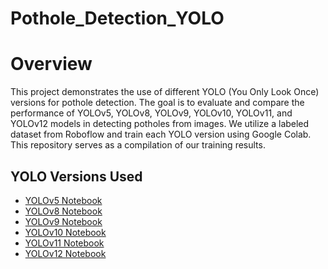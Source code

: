 # Pothole_Detection_YOLO

# Overview

This project demonstrates the use of different YOLO (You Only Look Once) versions for pothole detection. The goal is to evaluate and compare the performance of YOLOv5, YOLOv8, YOLOv9, YOLOv10, YOLOv11, and YOLOv12 models in detecting potholes from images.
We utilize a labeled dataset from Roboflow and train each YOLO version using Google Colab. This repository serves as a compilation of our training results.

## YOLO Versions Used  
- [YOLOv5 Notebook](https://colab.research.google.com/drive/1GXp1hZ5-rsG6W5hgFZsPaMr8aswBQVHb?usp=sharing&fbclid=IwY2xjawJOMdlleHRuA2FlbQIxMAABHR-B-ghSdhaNUeJ0hfPXB9HW6KZ6OyjjJd1o4-8pAn3Wg7Y1eRpWWIKqAg_aem_2qQbOMqvTQ_KFfI-fTh0WA)  
- [YOLOv8 Notebook](https://colab.research.google.com/drive/1E2iN0UkCW6Oq_XIL3dnW8r86pwLDFuDH?usp=sharing&fbclid=IwY2xjawJOMctleHRuA2FlbQIxMAABHXL6LSx9xccmBAzPuhVU_0id7-m-5zWhVLuwFRak_Ylu5XNDzHTjWFTXWA_aem_RI2QEf8MeLugH5_xnmJGuA)  
- [YOLOv9 Notebook](https://colab.research.google.com/drive/1AkCrtMkuzV6ifvJRMOFzRSbs-QId46Q8?usp=sharing&fbclid=IwY2xjawJOMcRleHRuA2FlbQIxMAABHVxUxTKcRoSE4-8qFEkQge8Xmfc-LIsAw7QY1iHGk3NmwKcOHGZF8O-Jtg_aem_96Wz2W53qSj2urDReLOwyA)  
- [YOLOv10 Notebook](#)  
- [YOLOv11 Notebook](https://colab.research.google.com/drive/1bvMhtfhoNNjnVf7Wc0AYLfHU2bYcWrsN?usp=sharing&fbclid=IwY2xjawJOMchleHRuA2FlbQIxMAABHfV_eoR0brHl39S5OXsSgdjV4czEktdDS8fLMejXBnkiX2kj33e-disFDQ_aem_e81umCtnf4D_K4n8fjVg0g)  
- [YOLOv12 Notebook](https://colab.research.google.com/drive/13D94_AxaKzdCIznV8rAWBzi6dsDSZwYy?usp=sharing&fbclid=IwY2xjawJOMdRleHRuA2FlbQIxMAABHZkmkCJxyrUjaaIQwaXl-1-s3WBMX2qp9yMTcE6NrbgHOOMdT8dOjbR8iA_aem_sOn3hTDL7-gwg2_1lZoU2w)  
